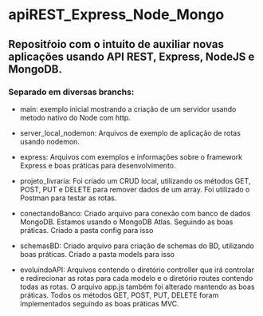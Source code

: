 # apiREST_Express_Node_Mongo

## Repositŕoio com o intuito de auxiliar novas aplicações usando API REST, Express, NodeJS e MongoDB.

### Separado em diversas branchs:

- main: exemplo inicial mostrando a criação de um servidor usando metodo nativo do Node com http.

- server_local_nodemon: Arquivos de exemplo de aplicação de rotas usando nodemon.

- express: Arquivos com exemplos e informações sobre o framework Express e boas práticas para desenvolvimento.

- projeto_livraria: Foi criado um CRUD local, utilizando os métodos GET, POST, PUT e DELETE para remover dados de um array. Foi utilizado o Postman para testar as rotas.

- conectandoBanco: Criado arquivo para conexão com banco de dados MongoDB. Estamos usando o MongoDB Atlas. Seguindo as boas práticas. Criado a pasta config para isso

- schemasBD: Criado arquivo para criação de schemas do BD, utilizando boas práticas. Criado a pasta models para isso

- evoluindoAPI: Arquivos contendo o diretório controller que irá controlar e redirecionar as rotas para cada modelo e o diretório routes contendo todas as rotas. O arquivo app.js também foi alterado mantendo as boas práticas. Todos os métodos GET, POST, PUT, DELETE foram implementados seguindo as boas práticas MVC.
